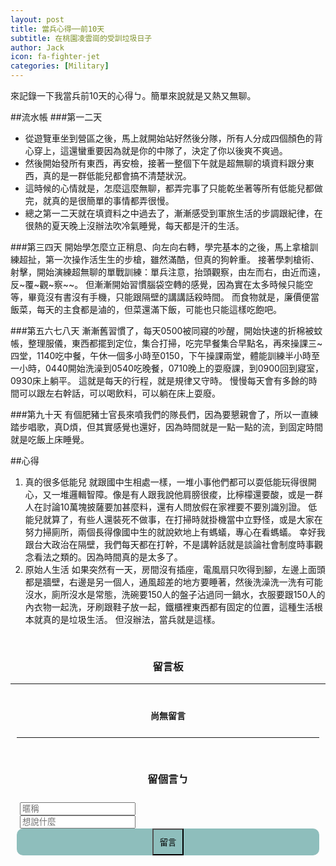 ```yaml
---
layout: post
title: 當兵心得──前10天
subtitle: 在桃園凌雲崗的受訓垃圾日子
author: Jack
icon: fa-fighter-jet
categories: [Military]
---
```


來記錄一下我當兵前10天的心得ㄅ。簡單來說就是又熱又無聊。


##流水帳
###第一二天
* 從遊覽車坐到營區之後，馬上就開始站好然後分隊，所有人分成四個顏色的背心穿上，這還蠻重要因為就是你的中隊了，決定了你以後爽不爽過。
* 然後開始發所有東西，再安檢，接著一整個下午就是超無聊的填資料跟分東西，真的是一群低能兒都會搞不清楚狀況。
* 這時候的心情就是，怎麼這麼無聊，都弄完事了只能乾坐著等所有低能兒都做完，就真的是很簡單的事情都弄很慢。
* 總之第一二天就在填資料之中過去了，漸漸感受到軍旅生活的步調跟紀律，在很熱的夏天晚上沒辦法吹冷氣睡覺，每天都是汗的生活。

###第三四天
開始學怎麼立正稍息、向左向右轉，學完基本的之後，馬上拿槍訓練超扯，第一次操作活生生的步槍，雖然滿酷，但真的狗幹重。
接著學刺槍術、射擊，開始演練超無聊的單戰訓練：單兵注意，抬頭觀察，由左而右，由近而遠，反~覆~觀~察~~。
但漸漸開始習慣腦袋空轉的感覺，因為實在太多時候只能空等，畢竟沒有書沒有手機，只能跟隔壁的講講話殺時間。
而食物就是，廉價便當飯菜，每天的主食都是滷的，但菜還滿下飯，可能也只能這樣吃飽吧。

###第五六七八天
漸漸舊習慣了，每天0500被同寢的吵醒，開始快速的折棉被蚊帳，整理服儀，東西都擺到定位，集合打掃，吃完早餐集合早點名，再來操課三~四堂，1140吃中餐，午休一個多小時至0150，下午操課兩堂，體能訓練半小時至一小時，0440開始洗澡到0540吃晚餐，0710晚上的耍廢課，到0900回到寢室，0930床上躺平。
這就是每天的行程，就是規律又守時。
慢慢每天會有多餘的時間可以跟左右幹話，可以喝飲料，可以躺在床上耍廢。

###第九十天
有個肥豬士官長來噴我們的隊長們，因為要懇親會了，所以一直練踏步唱歌，真D煩，但其實感覺也還好，因為時間就是一點一點的流，到固定時間就是吃飯上床睡覺。

##心得
1. 真的很多低能兒
就跟國中生相處一樣，一堆小事他們都可以耍低能玩得很開心，又一堆邏輯智障。像是有人跟我說他肩膀很痠，比檸檬還要酸，或是一群人在討論10萬塊披薩要加甚麼料，還有人問放假在家裡要不要別識別證。
低能兒就算了，有些人還裝死不做事，在打掃時就掛機當中立野怪，或是大家在努力掃廁所，兩個長得像國中生的就說欸地上有螞蟻，專心在看螞蟻。
幸好我跟台大政治在隔壁，我們每天都在打幹，不是講幹話就是談論社會制度時事觀念看法之類的。因為時間真的是太多了。
2. 原始人生活
如果突然有一天，房間沒有插座，電風扇只吹得到腳，左邊上面頭都是牆壁，右邊是另一個人，通風超差的地方要睡著，然後洗澡洗一洗有可能沒水，廁所沒水是常態，洗碗要150人的盤子沾過同一鍋水，衣服要跟150人的內衣物一起洗，牙刷跟鞋子放一起，鐵櫃裡東西都有固定的位置，這種生活根本就真的是垃圾生活。
但沒辦法，當兵就是這樣。

<div>
	<h3 style="text-align: center; padding-top: 30px;">留言板</h3>
</div>

<div style="max-width: 700px; margin: auto;">
<hr>
<div class="comments"><h4 class="nocomments" style="text-align: center; padding-top: 20px;">尚無留言</h4></div>
  <form id="comment" style="padding-left: 10px; padding-right: 10px;">
  	<hr style="margin-top: 25px;">
    <h3 style="text-align: center; padding-top: 30px; padding-bottom: 10px;">留個言ㄅ</h3>
    <div class="row" style="margin-top: 10px;">
        <div class="4u" style="padding-left: 5px; padding-right: 5px;">
          <input type="text" id="name" placeholder="暱稱">
        </div>
        <div class="6u" style="padding-left: 5px; padding-right: 5px;">
          <input id="message" type="text" placeholder="想說什麼">
        </div>
        <div class="2u" style="padding-left: 5px;padding-right: 5px;text-align: center;background-color: #8ebebc;border-radius: 10px;">
          <input type="submit" value="留言" style="padding: 10px;margin: 0 auto;display: block;background-image: none;background-color: #8ebebc;">
        </div>
    </div>
  </form>
  </div>


<script src="https://code.jquery.com/jquery-1.11.3.min.js"></script> 
<script> $(".click").click(function(){ $(".expand").slideToggle(); }); </script>


<script src="https://cdn.firebase.com/js/client/2.2.1/firebase.js"></script>
<script src="https://ajax.googleapis.com/ajax/libs/jquery/1.11.3/jquery.min.js"></script>
<script src="https://cdnjs.cloudflare.com/ajax/libs/moment.js/2.11.0/moment.min.js"></script>
<script src="https://cdnjs.cloudflare.com/ajax/libs/blueimp-md5/2.1.0/js/md5.js"></script>
<script>

$(function() {
  var ref = new Firebase("https://jack34672-f6932.firebaseio.com/"),
    postRef = ref.child(slugify(window.location.pathname));
    var commentnum = 0;
    postRef.on("child_added", function(snapshot) {
      var newPost = snapshot.val();
      $(".comments").prepend('<div class="comment" style="max-width: 400px; margin: auto;">' +
          '<div class="row">'+
          '<div class="4u" style="padding: 0px;">' + 
          '<img src="https://www.gravatar.com/avatar/' + escapeHtml(newPost.md5Email) + '?s=100&d=retro" style="width: 80px; border-radius: 10px; height: auto; margin-left: 30px;"/> ' + 
          '</div>'+
          '<div class="8u" style="padding: 0px;">' + 
            '<h4 style="padding-top: 10px; text-align:center; display: inline;">' + escapeHtml(newPost.name) + '</h4>' +
            '<h5 class="date" style="text-align:center; display: inline; padding-top: 10px; padding-left: 5px;">(' + moment(newPost.postedAt).fromNow() + ')</h5>'+ 
            '<h4 style="padding-top: 10px; display: inline;">：</h4>' +
          '<p style=" margin-bottom: 0px; font-size: 1.35em;">' + escapeHtml(newPost.message)  + '</p>' +
          '</div></div></div>');
      if(commentnum==0){
        $(".nocomments").remove();
      }
            commentnum++;
    });

    $("#comment").submit(function() {
      if(($("#name").val()!='')&&($("#message").val()!='')){
      $.post('https://script.google.com/macros/s/AKfycbzNV6XM5rSNEWYgt22-3r5kwHCyKE9WToFMND47cPnTyRBZIasI/exec',
        {msg:$("#name").val() + ' 回覆了你在 ' + window.location.pathname + ' 的貼文，留言內容：' + $("#message").val()},
        function(e){
          console.log(e);
      });
      var a = postRef.push();
      a.set({
        name: $("#name").val(),
        message: $("#message").val(),
        md5Email: md5($("#name").val()),
        postedAt: Firebase.ServerValue.TIMESTAMP
      });
      }

      $("input[type=text], textarea").val("");
      return false;
    });
});

function slugify(text) {
  return text.toString().toLowerCase().trim()
    .replace(/&/g, '-and-')
    .replace(/[\s\W-]+/g, '-')
    .replace(/[^a-zA-Z0-9-_]+/g,'');
}


function escapeHtml(str) {
    var div = document.createElement('div');
    div.appendChild(document.createTextNode(str));
    return div.innerHTML;
}

</script>
